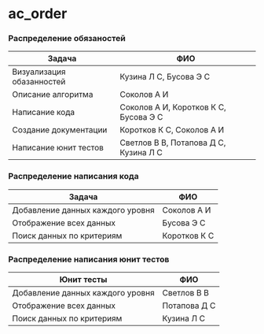 # ac_order

### Распределение обязаностей

| Задача                    | ФИО                                   | 
|---------------------------|---------------------------------------|
| Визуализация обазанностей | Кузина Л С, Бусова Э С                |
| Описание алгоритма        | Соколов А И                           |
| Написание кода            | Соколов А И, Коротков К С, Бусова Э С |
| Создание документации     | Коротков К С, Соколов А И             |
| Написание юнит тестов     | Светлов В В, Потапова Д С, Кузина Л С |

### Распределение написания кода

| Задача                           | ФИО          |
|----------------------------------|--------------|
| Добавление данных каждого уровня | Соколов А И  |
| Отображение всех данных          | Бусова Э С   |
| Поиск данных по критериям        | Коротков К С |

### Распределение написания юнит тестов

| Юнит тесты                       | ФИО          |
|----------------------------------|--------------|
| Добавление данных каждого уровня | Светлов В В  |
| Отображение всех данных          | Потапова Д С |
| Поиск данных по критериям        | Кузина Л С   |
